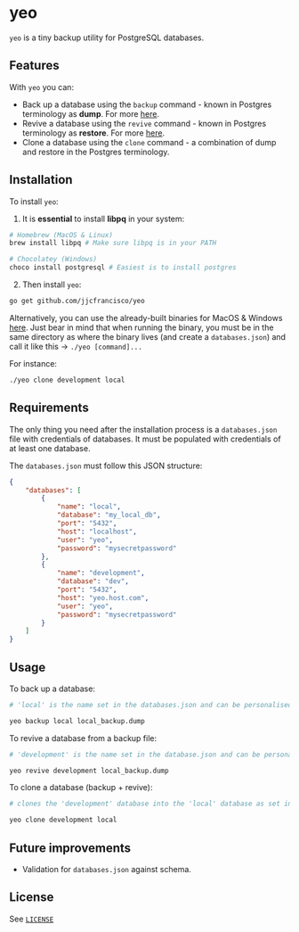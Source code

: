 # yeo
`yeo` is a tiny backup utility for PostgreSQL databases.

## Features

 With `yeo` you can:
* Back up a database using the `backup` command - known in Postgres terminology as **dump**. For more [here](https://www.postgresql.org/docs/current/app-pgdump.html).
* Revive a database using the `revive` command - known in Postgres terminology as **restore**. For more [here](https://www.postgresql.org/docs/current/app-pgrestore.html).
* Clone a database using the `clone` command - a combination of dump and restore in the Postgres terminology.

## Installation
To install `yeo`:
1. It is **essential** to install **libpq** in your system:
```bash
# Homebrew (MacOS & Linux)
brew install libpq # Make sure libpq is in your PATH

# Chocolatey (Windows)
choco install postgresql # Easiest is to install postgres
```
2. Then install `yeo`:
```bash
go get github.com/jjcfrancisco/yeo
```

Alternatively, you can use the already-built binaries for MacOS & Windows [here](https://github.com/jjcfrancisco/yeo/releases/). Just bear in mind that when running the binary, you must be in the same directory as where the binary lives (and create a `databases.json`) and call it like this -> `./yeo [command]...`

For instance:
```bash
./yeo clone development local
``` 

## Requirements
The only thing you need after the installation process is a `databases.json` file with credentials of databases. It must be populated with credentials of at least one database.

The `databases.json` must follow this JSON structure:
```json
{
    "databases": [
        {
            "name": "local",
            "database": "my_local_db",
            "port": "5432",
            "host": "localhost",
            "user": "yeo",
            "password": "mysecretpassword"
        },
        {
            "name": "development",
            "database": "dev",
            "port": "5432",
            "host": "yeo.host.com",
            "user": "yeo",
            "password": "mysecretpassword"
        }
    ]
}
```

## Usage
To back up a database:
```bash
# 'local' is the name set in the databases.json and can be personalised

yeo backup local local_backup.dump
```

To revive a database from a backup file:
```bash
# 'development' is the name set in the database.json and can be personalised

yeo revive development local_backup.dump
```

To clone a database (backup + revive):
```bash
# clones the 'development' database into the 'local' database as set in the database.json

yeo clone development local
```

## Future improvements
* Validation for `databases.json` against schema.

## License

See [`LICENSE`](./LICENSE)
